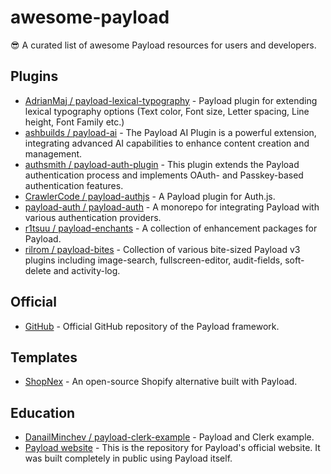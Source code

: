 # awesome-payload

:sunglasses: A curated list of awesome Payload resources for users and developers.

## Plugins

- [AdrianMaj / payload-lexical-typography](https://github.com/AdrianMaj/payload-lexical-typography) - Payload plugin for extending lexical typography options (Text color, Font size, Letter spacing, Line height, Font Family etc.)
- [ashbuilds / payload-ai](https://github.com/ashbuilds/payload-ai) - The Payload AI Plugin is a powerful extension, integrating advanced AI capabilities to enhance content creation and management.
- [authsmith / payload-auth-plugin](https://github.com/authsmith/payload-auth-plugin) - This plugin extends the Payload authentication process and implements OAuth- and Passkey-based authentication features.
- [CrawlerCode / payload-authjs](https://github.com/CrawlerCode/payload-authjs) - A Payload plugin for Auth.js.
- [payload-auth / payload-auth](https://github.com/payload-auth/payload-auth) - A monorepo for integrating Payload with various authentication providers.
- [r1tsuu / payload-enchants](https://github.com/r1tsuu/payload-enchants) - A collection of enhancement packages for Payload.
- [rilrom / payload-bites](https://github.com/rilrom/payload-bites) - Collection of various bite-sized Payload v3 plugins including image-search, fullscreen-editor, audit-fields, soft-delete and activity-log.

## Official

- [GitHub](https://github.com/payloadcms/payload) - Official GitHub repository of the Payload framework.

## Templates

- [ShopNex](https://github.com/shopnex-ai/shopnex) - An open-source Shopify alternative built with Payload.

## Education

- [DanailMinchev / payload-clerk-example](https://github.com/DanailMinchev/payload-clerk-example) - Payload and Clerk example.
- [Payload website](https://github.com/payloadcms/website) - This is the repository for Payload's official website. It was built completely in public using Payload itself.
